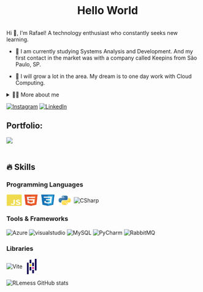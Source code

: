 <!--título-->
<div id="user-content-toc">
  <ul align="center">
    <summary><h1 style="display: inline-block">Hello World</h1></summary>
</div>

<!-- Presentation -->
<p>
  Hi 👋, I'm Rafael! A technology enthusiast who constantly seeks new learning.

  - 🌱 I am currently studying Systems Analysis and Development. And my first contact in the market was with a company called Keepins from São Paulo, SP.

  - 🔭 I will grow a lot in the area. My dream is to one day work with Cloud Computing.
</p>

<!-- Dropdown -->
<details>
  <summary>👨‍💻 More about me</summary>

  - 💬 I am 29 years old and currently live in Brazil. I have some experience with SQL, Python, Data Analysis, Back-End and Front-End. I am also passionate about creating relationships and leading with a focus on people

  - ⚡ Passionate about sports and people! I like reading, whether it's a good history book, manga or comic book. I believe that our personal interests contribute to a more accurate perception of things and problem solving.
</details>

<!-- Links -->
[![Instagram](https://img.shields.io/badge/Instagram-E4405F?style=for-the-badge&logo=instagram&logoColor=white)](https://www.instagram.com/_rlemes/profilecard)
[![LinkedIn](https://img.shields.io/badge/LinkedIn-0077B5?style=for-the-badge&logo=linkedin&logoColor=white)](https://www.linkedin.com/in/rafael-lemes-2ba14b2b0/)


<!-- Portfolio -->
## Portfolio:
 

<!-- GIF -->
<p align="left">
<img src="https://user-images.githubusercontent.com/74038190/225813708-98b745f2-7d22-48cf-9150-083f1b00d6c9.gif" width="500">
<br><br>

</p>

## 🔥 Skills
<!-- Skills: Programming Languages -->
  <div style="flex-basis: 48%;">
    <h3>Programming Languages</h3>
    <img align="center" alt="Js" height="30" width="40" src="https://raw.githubusercontent.com/devicons/devicon/master/icons/javascript/javascript-plain.svg">
    <img align="center" alt="HTML" height="30" width="40" src="https://raw.githubusercontent.com/devicons/devicon/master/icons/html5/html5-original.svg">
    <img align="center" alt="CSS" height="30" width="40" src="https://raw.githubusercontent.com/devicons/devicon/master/icons/css3/css3-original.svg">
    <img align="center" alt="Python" height="30" width="40" src="https://raw.githubusercontent.com/devicons/devicon/master/icons/python/python-original.svg">
    <img align="center" alt="CSharp" height="30" width="40" src="https://cdn.jsdelivr.net/gh/devicons/devicon/icons/csharp/csharp-original.svg">
  </div>
  
  <!-- Skills: Tools & Frameworks -->
  <div style="flex-basis: 48%;">
    <h3>Tools & Frameworks</h3>        
    <img align="center" alt="Azure" height="30" width="40" src="https://cdn.jsdelivr.net/gh/devicons/devicon/icons/vscode/azure-original.svg">
    <img align="center" alt="visualstudio" height="30" width="40" src="https://cdn.jsdelivr.net/gh/devicons/devicon/icons/visualstudio/visualstudio-original.svg">
    <img align="center" alt="MySQL" height="30" width="40" src="https://cdn.jsdelivr.net/gh/devicons/devicon/icons/mysql/mysql-original.svg">
    <img align="center" alt="PyCharm" height="30" width="40" src="https://cdn.jsdelivr.net/gh/devicons/devicon/icons/pycharm/pycharm-original.svg">
    <img align="center" alt="RabbitMQ" height="30" width="40" src="https://cdn.jsdelivr.net/gh/devicons/devicon/icons/rabbitmq/rabbitmq-original.svg">
  </div>
  
  <!-- Skills: Libraries -->
  <div style="flex-basis: 48%;">
    <h3>Libraries</h3>
    <img align="center" alt="Vite" height="30" width="40" src="https://cdn.jsdelivr.net/gh/devicons/devicon/icons/vite/vite-original.svg">
    <img align="center" alt="Pandas" src="https://raw.githubusercontent.com/devicons/devicon/2ae2a900d2f041da66e950e4d48052658d850630/icons/pandas/pandas-original.svg" alt="pandas" width="40" height="40"/>

    

  <!-- GithubStats -->
![RLemess GitHub stats](https://github-readme-stats.vercel.app/api?username=rlemess&show_icons=true&theme=tokyonight)
    
  </div>
